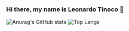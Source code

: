 ### Hi there, my name is Leonardo Tinoco 👋

![Anurag's GitHub stats](https://github-readme-stats.vercel.app/api?username=leotinoco7&show_icons=true&theme=highcontrast) ![Top Langs](https://github-readme-stats.vercel.app/api/top-langs/?username=codethi&layout=compact&theme=highcontrast)
